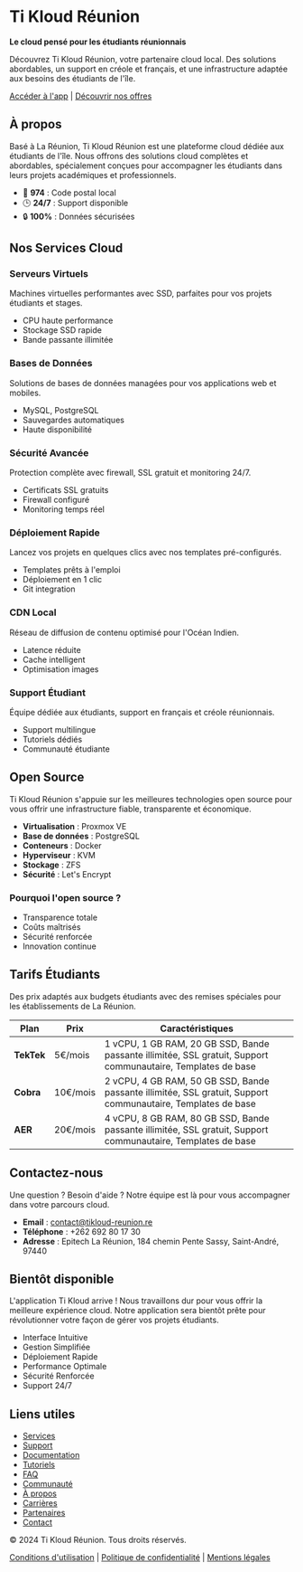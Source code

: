 # Ti Kloud Réunion

**Le cloud pensé pour les étudiants réunionnais**

Découvrez Ti Kloud Réunion, votre partenaire cloud local. Des solutions abordables, un support en créole et français, et une infrastructure adaptée aux besoins des étudiants de l'île.

[Accéder à l'app](#) | [Découvrir nos offres](#)

## À propos

Basé à La Réunion, Ti Kloud Réunion est une plateforme cloud dédiée aux étudiants de l'île. Nous offrons des solutions cloud complètes et abordables, spécialement conçues pour accompagner les étudiants dans leurs projets académiques et professionnels.

- 📍 **974** : Code postal local
- 🕒 **24/7** : Support disponible
- 🔒 **100%** : Données sécurisées

## Nos Services Cloud

### Serveurs Virtuels
Machines virtuelles performantes avec SSD, parfaites pour vos projets étudiants et stages.
- CPU haute performance
- Stockage SSD rapide
- Bande passante illimitée

### Bases de Données
Solutions de bases de données managées pour vos applications web et mobiles.
- MySQL, PostgreSQL
- Sauvegardes automatiques
- Haute disponibilité

### Sécurité Avancée
Protection complète avec firewall, SSL gratuit et monitoring 24/7.
- Certificats SSL gratuits
- Firewall configuré
- Monitoring temps réel

### Déploiement Rapide
Lancez vos projets en quelques clics avec nos templates pré-configurés.
- Templates prêts à l'emploi
- Déploiement en 1 clic
- Git integration

### CDN Local
Réseau de diffusion de contenu optimisé pour l'Océan Indien.
- Latence réduite
- Cache intelligent
- Optimisation images

### Support Étudiant
Équipe dédiée aux étudiants, support en français et créole réunionnais.
- Support multilingue
- Tutoriels dédiés
- Communauté étudiante

## Open Source

Ti Kloud Réunion s'appuie sur les meilleures technologies open source pour vous offrir une infrastructure fiable, transparente et économique.

- **Virtualisation** : Proxmox VE
- **Base de données** : PostgreSQL
- **Conteneurs** : Docker
- **Hyperviseur** : KVM
- **Stockage** : ZFS
- **Sécurité** : Let's Encrypt

### Pourquoi l'open source ?
- Transparence totale
- Coûts maîtrisés
- Sécurité renforcée
- Innovation continue

## Tarifs Étudiants

Des prix adaptés aux budgets étudiants avec des remises spéciales pour les établissements de La Réunion.

| Plan | Prix | Caractéristiques |
|------|------|------------------|
| **TekTek** | 5€/mois | 1 vCPU, 1 GB RAM, 20 GB SSD, Bande passante illimitée, SSL gratuit, Support communautaire, Templates de base |
| **Cobra** | 10€/mois | 2 vCPU, 4 GB RAM, 50 GB SSD, Bande passante illimitée, SSL gratuit, Support communautaire, Templates de base |
| **AER** | 20€/mois | 4 vCPU, 8 GB RAM, 80 GB SSD, Bande passante illimitée, SSL gratuit, Support communautaire, Templates de base |

## Contactez-nous

Une question ? Besoin d'aide ? Notre équipe est là pour vous accompagner dans votre parcours cloud.

- **Email** : [contact@tikloud-reunion.re](mailto:contact@tikloud-reunion.re)
- **Téléphone** : +262 692 80 17 30
- **Adresse** : Epitech La Réunion, 184 chemin Pente Sassy, Saint-André, 97440

## Bientôt disponible

L'application Ti Kloud arrive ! Nous travaillons dur pour vous offrir la meilleure expérience cloud. Notre application sera bientôt prête pour révolutionner votre façon de gérer vos projets étudiants.

- Interface Intuitive
- Gestion Simplifiée
- Déploiement Rapide
- Performance Optimale
- Sécurité Renforcée
- Support 24/7

## Liens utiles

- [Services](#)
- [Support](#)
- [Documentation](#)
- [Tutoriels](#)
- [FAQ](#)
- [Communauté](#)
- [À propos](#)
- [Carrières](#)
- [Partenaires](#)
- [Contact](#)

© 2024 Ti Kloud Réunion. Tous droits réservés.

[Conditions d'utilisation](#) | [Politique de confidentialité](#) | [Mentions légales](#)

